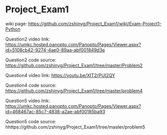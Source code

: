 # Project_Exam1

wiki page: https://github.com/zshinyg/Project_Exam1/wiki/Exam-Project1-Python

Question2 video link: https://umkc.hosted.panopto.com/Panopto/Pages/Viewer.aspx?id=5108cb42-9274-4ae0-89aa-abf001849d3e

Question2 code source: https://github.com/zshinyg/Project_Exam1/tree/master/Problem2

Question4 video link: https://youtu.be/XIT2rPUI2QY

Question4 code source: https://github.com/zshinyg/Project_Exam1/tree/master/problem4

Question5 video link: https://umkc.hosted.panopto.com/Panopto/Pages/Viewer.aspx?id=468467ac-85c7-4838-a2ae-abf00185ba93

Question5 code source: hhttps://github.com/zshinyg/Project_Exam1/tree/master/problem5





